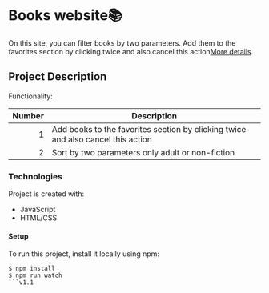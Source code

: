 # Books website📚
On this site, you can filter books by two parameters. Add them to the favorites section by clicking twice and also cancel this action[More details]().
## Project Description
Functionality:

| Number | Description |
|-----:|-----------|
|1|	Add books to the favorites section by clicking twice and also cancel this action
|2|	Sort by two parameters only adult or non-fiction
### Technologies
Project is created with:
* JavaScript
* HTML/CSS
  
#### Setup
To run this project, install it locally using npm:
```
$ npm install
$ npm run watch
```v1.1
